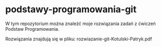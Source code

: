 # podstawy-programowania-git

W tym repozytorium można znaleźć moje rozwiązania zadań z ćwiczeń Podstaw Programowania.

Rozwiązania znajdują się w pliku: rozwiazanie-git-Kotulski-Patryk.pdf
